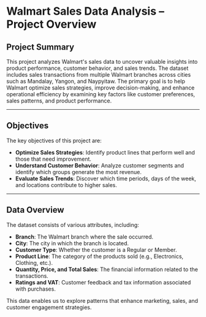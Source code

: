 # Walmart Sales Data Analysis – Project Overview

## Project Summary
This project analyzes Walmart's sales data to uncover valuable insights into product performance, customer behavior, and sales trends. The dataset includes sales transactions from multiple Walmart branches across cities such as Mandalay, Yangon, and Naypyitaw. The primary goal is to help Walmart optimize sales strategies, improve decision-making, and enhance operational efficiency by examining key factors like customer preferences, sales patterns, and product performance.

---

## Objectives
The key objectives of this project are:

- **Optimize Sales Strategies**: Identify product lines that perform well and those that need improvement.
- **Understand Customer Behavior**: Analyze customer segments and identify which groups generate the most revenue.
- **Evaluate Sales Trends**: Discover which time periods, days of the week, and locations contribute to higher sales.

---

## Data Overview
The dataset consists of various attributes, including:

- **Branch**: The Walmart branch where the sale occurred.
- **City**: The city in which the branch is located.
- **Customer Type**: Whether the customer is a Regular or Member.
- **Product Line**: The category of the products sold (e.g., Electronics, Clothing, etc.).
- **Quantity, Price, and Total Sales**: The financial information related to the transactions.
- **Ratings and VAT**: Customer feedback and tax information associated with purchases.

This data enables us to explore patterns that enhance marketing, sales, and customer engagement strategies.

